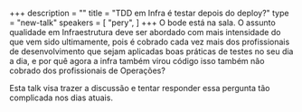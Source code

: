 +++
description = ""
title = "TDD em Infra é testar depois do deploy?"
type = "new-talk"
speakers = [
        "pery",
]
+++
O bode está na sala.
O assunto qualidade em Infraestrutura deve ser abordado com mais intensidade do que vem sido ultimamente, pois é cobrado cada vez mais dos profissionais de desenvolvimento que sejam aplicadas boas práticas de testes no seu dia a dia, e por quê agora a infra também virou código isso também não cobrado dos profissionais de Operações?

Esta talk visa trazer a discussão e tentar responder essa pergunta tão complicada nos dias atuais.
